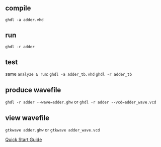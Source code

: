 ## compile 
`ghdl -a adder.vhd`

## run
`ghdl -r adder`

## test
same `analyze & run`: 
`ghdl -a adder_tb.vhd` 
`ghdl -r adder_tb`

## produce wavefile 
`ghdl -r adder --wave=adder.ghw`
or 
`ghdl -r adder --vcd=adder_wave.vcd`

## view wavefile 
`gtkwave adder.ghw`
or 
`gtkwave adder_wave.vcd`

[Quick Start Guide](https://ghdl.github.io/ghdl/quick_start/index.html)
